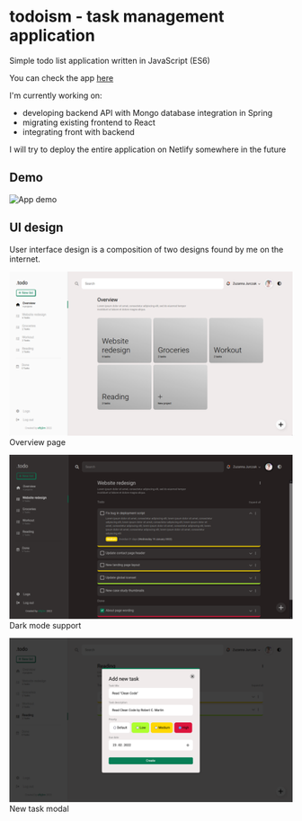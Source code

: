 # todoism - task management application
Simple todo list application written in JavaScript (ES6)

You can check the app [here](https://philbjern.github.io/todo-list/)

I'm currently working on:
* developing backend API with Mongo database integration in Spring 
* migrating existing frontend to React
* integrating front with backend

I will try to deploy the entire application on Netlify somewhere in the future

## Demo
![App demo](./demo-assets/demo-todo-list.gif)

## UI design
User interface design is a composition of two designs found by me on the internet.

![User interface demo 1](./demo-assets/screenshot01.png)
Overview page

![User interface demo 2](./demo-assets/screenshot02.png)
Dark mode support

![User interface demo 3](./demo-assets/screenshot03.png)
New task modal